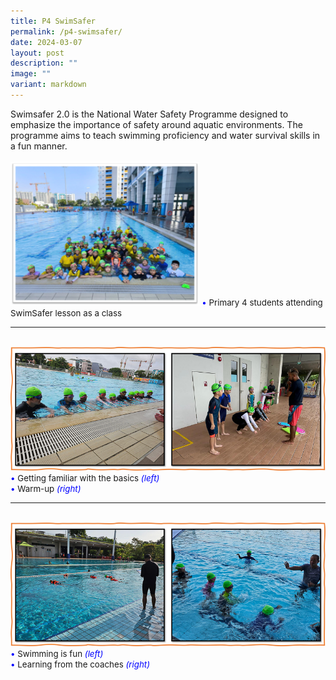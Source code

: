 ```yaml
---
title: P4 SwimSafer
permalink: /p4-swimsafer/
date: 2024-03-07
layout: post
description: ""
image: ""
variant: markdown
---
```

Swimsafer 2.0 is the National Water Safety Programme designed to emphasize the importance of safety around aquatic environments. The programme aims to teach swimming proficiency and water survival skills in a fun manner.
<br><br>
<img src="/images/Happenings/SWIMS/SWIM_1.png" style="width: 60%; height: 60%;">
<span style="font-size:10pt;">
<span style="color:blue;">•</span> Primary 4 students attending SwimSafer lesson as a class</span>
<hr><br>
<img src="/images/Happenings/SWIMS/SWIM_2.png">
<span style="font-size:10pt;">
<span style="color:blue;">•</span> Getting familiar with the basics <i style="color:blue;"> (left)</i><br>
<span style="color:blue;">•</span> Warm-up<i style="color:blue;"> (right)</i></span>
<hr><br>
<img src="/images/Happenings/SWIMS/SWIM_3.png">
<span style="font-size:10pt;">
<span style="color:blue;">•</span> Swimming is fun <i style="color:blue;"> (left)</i><br>
<span style="color:blue;">•</span> Learning from the coaches<i style="color:blue;"> (right)</i></span>